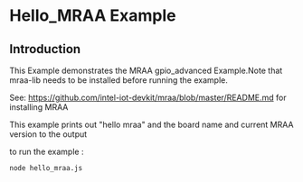 # Hello_MRAA Example

## Introduction 

This Example demonstrates the MRAA gpio_advanced Example.Note that mraa-lib needs to be installed before running the example.

See: https://github.com/intel-iot-devkit/mraa/blob/master/README.md for installing MRAA

This example prints out "hello mraa" and the board name and current MRAA version to the output

to run the example :

```
node hello_mraa.js
```


